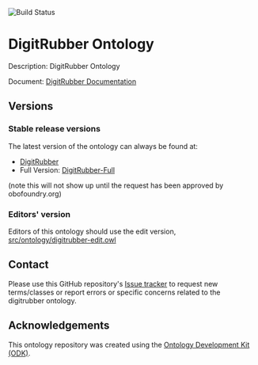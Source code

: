 
![Build Status](https://github.com/TIBHannover/DIGIT-RUBBER/workflows/HTML/badge.svg)
# DigitRubber Ontology

Description: DigitRubber Ontology

Document: [DigitRubber Documentation](https://tibhannover.github.io/DIGIT-RUBBER/)

## Versions

### Stable release versions

The latest version of the ontology can always be found at:

* [DigitRubber](./WebProtege/digitrubber-full.owl)
* Full Version: [DigitRubber-Full](./WebProtege/digitrubber-full.owl)

(note this will not show up until the request has been approved by obofoundry.org)

### Editors' version

Editors of this ontology should use the edit version, [src/ontology/digitrubber-edit.owl](src/ontology/digitrubber-edit.owl)

## Contact

Please use this GitHub repository's [Issue tracker](https://github.com/TIBHannover/DIGIT-RUBBER/issues/) to request new terms/classes or report errors or specific concerns related to the digitrubber ontology.

## Acknowledgements

This ontology repository was created using the [Ontology Development Kit (ODK)](https://github.com/INCATools/ontology-development-kit).
